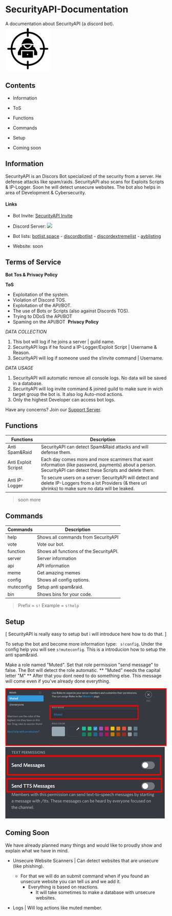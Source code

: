 # SecurityAPI-Documentation
A documentation about SecurityAPI (a discord bot).                           
<img src="other/pics/SecurityApiIcon.png?raw=true">
## Contents

- Information

- ToS

- Functions

- Commands

- Setup

- Coming soon


## Information

SecurityAPI is an Discors Bot specialized of the security from a server.
He defense attacks like spam/raids.
SecurityAPI also scans for Exploits Scripts & IP-Logger.
Soon he will detect unsecure websites.
The bot also helps in area of Development & Cybersecurity.

#### Links

- Bot Invite: [SecurityAPI Invite](https://discord.com/api/oauth2/authorize?client_id=748562664200077342&permissions=8&scope=bot)

- Discord Server: [<img src="https://discordapp.com/api/guilds/748588988738306219/widget.png">](https://discord.gg/5sBDQKN)


- Bot lists: [botlist.space](https://botlist.space/bot/748562664200077342) - [discordbotlist](https://discordbotlist.com/bots/securityapi) - [discordextremelist](https://discordextremelist.xyz/en-US/bots/748562664200077342) - [ayblisting](https://ayblisting.com/bots/748562664200077342)

- Website: soon

## Terms of Service

**Bot Tos & Privacy Policy**

**ToS**
- Exploitation of the system.
- Violation of Discord TOS.
- Exploitation of the API/BOT.
- The use of Bots or Scripts (also against Discords TOS).
- Trying to DDoS the API/BOT
- Spaming on the API/BOT
​
**Privacy Policy**

_DATA COLLECTION_
1) This bot will log if he joins a server | guild name.
2) SecurityAPI logs if he found a IP-Logger/Exploit Script | Username & Reason.
3) SecurityAPI will log if someone used the s!invite command | Username.

_DATA USAGE_
1) SecurityAPI will automatic remove all console logs. No data will be saved in a database.
2) SecurityAPI will log invite command & joined guild to make sure in wich target group the bot is. It also log Auto-mod actions.
3) Only the highest Developer can access bot logs.

Have any concerns? Join our [Support Server](https://discord.gg/5sBDQKN).

## Functions

Functions|Description|
|-------|-----------|
|Anti Spam&Raid|SecurityAPI can detect Spam&Raid attacks and will defense them.|
|Anti Exploit Scripst|Each day comes more and more scammers that want information (like password, payments) about a person. SecurityAPI can detect these Scripts and delete them.|
|Anti IP-Logger|To secure users on a server: SecurityAPI will detect and delete IP-Loggers from a lot Providers (& there url shrinks) to make sure no data will be leaked.|
>soon more

## Commands
Commands|Description|
|-------|-----------|
|help|Shows all commands from SecurityAPI|
|vote|Vote our bot.|
|function|Shows all functions of the SecurityAPI.|
|server| Server information|
|api| API information|
|meme| Get amazing memes|
|config| Shows all config options.|
|muteconfig | Setup anti spam&raid.|
|bin | Shows bins for your code.|

> Prefix = `s!`
> Example = `s!help`

## Setup

[ SecurityAPI is really easy to setup but i will introduce here how to do that. ]

To setup the bot and become more information type: ``` s!config```. Under the config help you will see `s!muteconfig`. This is a introducion how to setup the anti spam&raid.


Make a role named "Muted". Set that role permission "send message" to false. The Bot will detect the role automatic. ** "Muted" needs the capital letter "M" **
After that you dont need to do something else. This message will come even if you've already done everything.

<img src="other/pics/mutedrole1.PNG?raw=true">

<img src="other/pics/sendmessagefalse.PNG?raw=true">

## Coming Soon

We have already planned many things and would like to proudly show and explain what we have in mind.

- Unsecure Website Scanners | Can detect websites that are unsecure (like phishing).
  - For that we will do an submit command when if you found an unsecure website you can tell us and we add it.
    - Everything is based on reactions.
      - It will take sometimes to make a database with unsecure websites.

- Logs | Will log actions like muted member.












